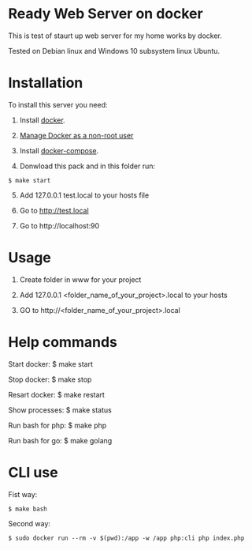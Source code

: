 # Ready Web Server on docker

This is test of staurt up web server for my home works by docker.

Tested on Debian linux and Windows 10 subsystem linux Ubuntu.


# Installation

To install this server you need:

1. Install [docker](https://docs.docker.com/install/linux/docker-ce/debian/).

2. [Manage Docker as a non-root user](https://docs.docker.com/install/linux/linux-postinstall/)

3. Install [docker-compose](https://docs.docker.com/compose/install/).

4. Donwload this pack and in this folder run:
```
$ make start
``` 

5. Add 127.0.0.1 test.local to your hosts file

6. Go to http://test.local

7. Go to http://localhost:90


# Usage

1. Create folder in www for your project

2. Add 127.0.0.1 <folder_name_of_your_project>.local to your hosts

3. GO to http://<folder_name_of_your_project>.local


# Help commands

Start docker: $ make start

Stop docker: $ make stop

Resart docker: $ make restart

Show processes: $ make status

Run bash for php: $ make php

Run bash for go: $ make golang


# CLI use

Fist way:
```
$ make bash
```

Second way:
```
$ sudo docker run --rm -v $(pwd):/app -w /app php:cli php index.php
```

